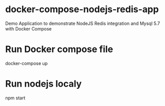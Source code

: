 # docker-compose-nodejs-redis-app
Demo Application to demonstrate NodeJS Redis integration and Mysql 5.7 with Docker Compose

# Run Docker compose file
 docker-compose up
# Run nodejs localy
  npm start


